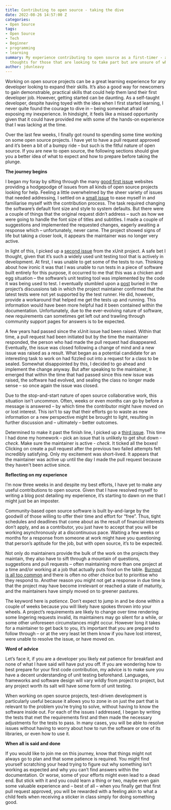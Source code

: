```yaml
---
title: Contributing to open source - taking the dive
date: 2022-08-26 14:57:00 Z
categories:
- Open Source
tags:
- Open Source
- Tech
- Beginner
- programming
- learning
summary: My experience contributing to open source as a first-timer - along with some
  thoughts for those that are looking to take part but are unsure of what to expect.
author: jdunleavy
---
```


Working on open source projects can be a great learning experience for any developer looking to expand their skills. It’s also a good way for newcomers to gain demonstrable, practical skills that could help them land their first developer job. However, getting started can be daunting. As a self-taught developer, despite having toyed with the idea when I first started learning, I never quite found the courage to dive in – being somewhat afraid of exposing my inexperience. In hindsight, it feels like a missed opportunity given that it could have provided me with some of the hands-on experience that I was lacking at the time. 

Over the last few weeks, I finally got round to spending some time working on some open source projects. I have yet to have a pull request approved and it’s been a bit of a bumpy ride – but such is the fitful nature of open source. If you are new to open source, the following sections should give you a better idea of what to expect and how to prepare before taking the plunge.

**The journey begins**

I began my foray by sifting through the many [good first issue](https://catalins.tech/find-open-source-projects-to-contribute-as-a-beginner) websites providing a hodgepodge of issues from all kinds of open source projects looking for help. Feeling a little overwhelmed by the sheer variety of issues that needed addressing, I settled on a [small issue](https://github.com/oxyplot/oxyplot/issues/1469) to ease myself in and familiarise myself with the contribution process. The task required changing the software’s default font size and style to system defaults. But there were a couple of things that the original request didn’t address – such as how we were going to handle the font size of titles and subtitles. I made a couple of suggestions and implemented the requested changes, eagerly awaiting a response which – unfortunately, never came. The project showed signs of life but taking a closer look, it appears the maintainer was no longer very active.

In light of this, I picked up a [second issue](https://github.com/xunit/xunit/issues/1963) from the xUnit project. A safe bet I thought, given that it’s such a widely used unit testing tool that is actively in development. At first, I was unable to get some of the tests to run. Thinking about how ironic it was that I was unable to run tests in a piece of software built entirely for this purpose, it occurred to me that this was a chicken and egg situation – the software’s unit testing tool was implemented by the code it was being used to test. I eventually stumbled upon a [post](https://github.com/xunit/xunit/discussions/2328) buried in the project’s discussions tab in which the project maintainer confirmed that the latest tests were not yet supported by the test runner. He did, however, provide a workaround that helped me get the tests up and running. This information would have been more helpful had it been contained within the documentation. Unfortunately, due to the ever-evolving nature of software, new requirements can sometimes get left out and trawling through community support pages for answers is to be expected.

A few years had passed since the xUnit issue had been raised. Within that time, a pull request had been initiated but by the time the maintainer responded, the person who had made the pull request had disappeared. Eventually, the issue was closed following a change of mind and a new issue was raised as a result. What began as a potential candidate for an interesting task to work on had fizzled out into a request for a class to be sealed. Somewhat disappointed by this, I decided to go ahead and implement the change anyway. But after speaking to the maintainer, it emerged that within the time that had passed since this new issue was raised, the software had evolved, and sealing the class no longer made sense – so once again the issue was closed. 

Due to the stop-and-start nature of open source collaborative work, this situation isn’t uncommon. Often, weeks or even months can go by before a message is answered – by which time the contributor might have moved on or lost interest. This isn’t to say that their efforts go to waste as new information or a new perspective might be brought to light, resulting in further discussion and – ultimately – better outcomes. 

Determined to make it past the finish line, I picked up a [third issue](https://github.com/cake-build/cake/issues/1852). This time I had done my homework – pick an issue that is unlikely to get shut down - *check*. Make sure the maintainer is active - *check*. It ticked all the boxes! Clicking on create a pull request after the previous two failed attempts felt incredibly satisfying. Only my excitement was short-lived. It appears that the maintainer was active up until the day I made the pull request because they haven't been active since.

**Reflecting on my experience**

I’m now three weeks in and despite my best efforts, I have yet to make any useful contributions to open source. Given that I have resolved myself to writing a blog post detailing my experience, it’s starting to dawn on me that I might just be an imposter.

Community-based open source software is built by-and-large by the goodwill of those willing to offer their time and effort for “free”. Thus, tight schedules and deadlines that come about as the result of financial interests don’t apply, and as a contributor, you just have to accept that you will be working asynchronously at a discontinuous pace. Waiting a few weeks or months for a response from someone at work might have you questioning that person’s aptitude for the job, but with open source, it’s to be expected. 

Not only do maintainers provide the bulk of the work on the projects they maintain, they also have to sift through a mountain of questions, suggestions and pull requests – often maintaining more than one project at a time and/or working at a job that actually puts food on the table. [Burnout is all too common](https://www.jeffgeerling.com/blog/2022/burden-open-source-maintainer) and there is often no other choice but to prioritise who they respond to. Another reason you might not get a response in due time is that the project may have become irrelevant or reached a state of maturity, and the maintainers have simply moved on to greener pastures.

The keyword here is *patience*. Don’t expect to jump in and be done within a couple of weeks because you will likely have spokes thrown into your wheels. A project’s requirements are likely to change over time rendering some lingering requests invalid, its maintainers may go silent for a while, or some other unforeseen circumstances might occur. However long it takes for a maintainer to get back to you, it’s important that you are prepared to follow through – or at the very least let them know if you have lost interest, were unable to resolve the issue, or have moved on.

**Word of advice**

Let’s face it, if you are a developer you likely eat patience for breakfast and none of what I have said will have put you off. If you are wondering how to best prepare for your first code contribution, my advice is to make sure you have a decent understanding of unit testing beforehand. Languages, frameworks and software design will vary wildly from project to project, but any project worth its salt will have some form of unit testing.

When working on open source projects, test-driven development is particularly useful because it allows you to zone in on just the part that is relevant to the problem you’re trying to solve, without having to know the software inside out. For each of the issues I addressed, I began by writing the tests that met the requirements first and then made the necessary adjustments for the tests to pass. In many cases, you will be able to resolve issues without having to worry about how to run the software or one of its libraries, or even how to use it.

**When all is said and done**

If you would like to join me on this journey, know that things might not always go to plan and that some patience is required. You might find yourself scratching your head trying to figure out why something isn’t working as expected and why you can’t find answers within the documentation. Or worse, some of your efforts might even lead to a dead end. But stick with it and you could learn a thing or two, maybe even gain some valuable experience and – best of all – when you finally get that first pull request approved, you will be rewarded with a feeling akin to what a child feels when receiving a sticker in class simply for doing something good. 




